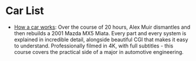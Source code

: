 # Car List

- [How a car works](https://www.howacarworks.com/video-course): Over the course of 20 hours, Alex Muir dismantles and then rebuilds a 2001 Mazda MX5 Miata. Every part and every system is explained in incredible detail, alongside beautiful CGI that makes it easy to understand. Professionally filmed in 4K, with full subtitles - this course covers the practical side of a major in automotive engineering.
